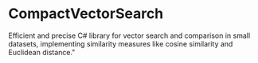 # CompactVectorSearch
Efficient and precise C# library for vector search and comparison in small datasets, implementing similarity measures like cosine similarity and Euclidean distance."
